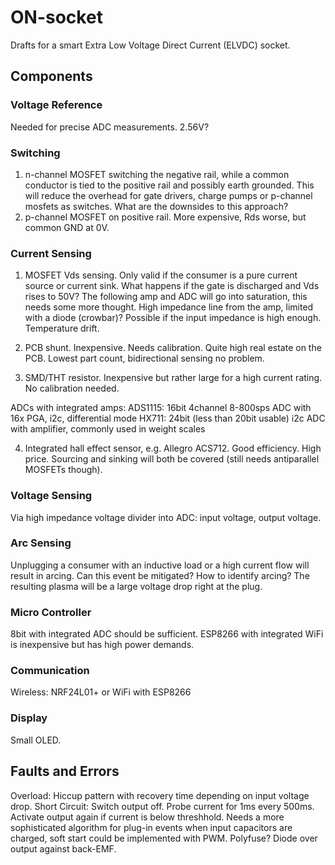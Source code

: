 # ON-socket
Drafts for a smart Extra Low Voltage Direct Current (ELVDC) socket.

## Components

### Voltage Reference

Needed for precise ADC measurements. 2.56V?

### Switching

1. n-channel MOSFET switching the negative rail, while a common conductor is tied to the positive rail and possibly earth grounded. This will reduce the overhead for gate drivers, charge pumps or p-channel mosfets as switches. What are the downsides to this approach?
2. p-channel MOSFET on positive rail. More expensive, Rds worse, but common GND at 0V.

### Current Sensing

1. MOSFET Vds sensing. Only valid if the consumer is a pure current source or current sink. What happens if the gate is discharged and Vds rises to 50V? The following amp and ADC will go into saturation, this needs some more thought. High impedance line from the amp, limited with a diode (crowbar)? Possible if the input impedance is high enough. Temperature drift.

2. PCB shunt. Inexpensive. Needs calibration. Quite high real estate on the PCB. Lowest part count, bidirectional sensing no problem.

3. SMD/THT resistor. Inexpensive but rather large for a high current rating. No calibration needed.

ADCs with integrated amps:
ADS1115: 16bit 4channel 8-800sps ADC with 16x PGA, i2c, differential mode
HX711: 24bit (less than 20bit usable) i2c ADC with amplifier, commonly used in weight scales

4. Integrated hall effect sensor, e.g. Allegro ACS712. Good efficiency. High price. Sourcing and sinking will both be covered (still needs antiparallel MOSFETs though).

### Voltage Sensing

Via high impedance voltage divider into ADC: input voltage, output voltage.

### Arc Sensing

Unplugging a consumer with an inductive load or a high current flow will result in arcing. Can this event be mitigated? How to identify arcing? The resulting plasma will be a large voltage drop right at the plug.

### Micro Controller

8bit with integrated ADC should be sufficient. ESP8266 with integrated WiFi is inexpensive but has high power demands.

### Communication

Wireless: NRF24L01+ or WiFi with ESP8266

### Display

Small OLED.

## Faults and Errors

Overload: Hiccup pattern with recovery time depending on input voltage drop.
Short Circuit: Switch output off. Probe current for 1ms every 500ms. Activate output again if current is below threshhold. Needs a more sophisticated algorithm for plug-in events when input capacitors are charged, soft start could be implemented with PWM.
Polyfuse?
Diode over output against back-EMF.